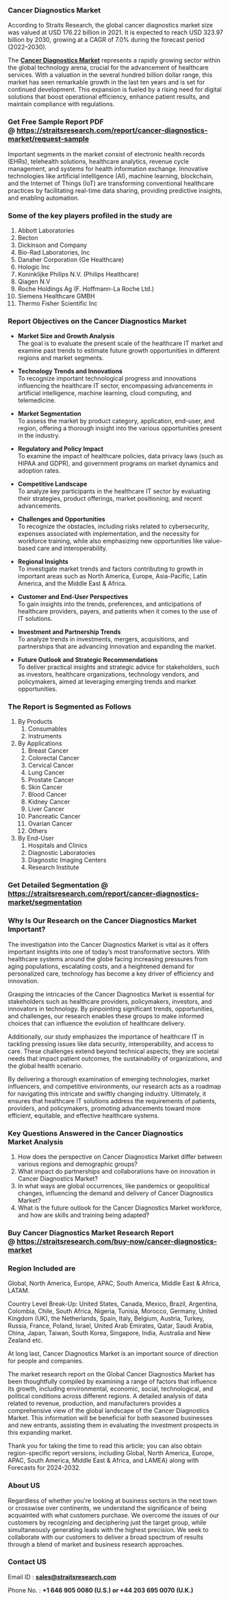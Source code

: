 <h3><strong>Cancer Diagnostics Market</strong></h3>
<p>According to Straits Research, the global cancer diagnostics market size was valued at USD 176.22 billion in 2021. It is expected to reach USD 323.97 billion by 2030, growing at a CAGR of 7.0% during the forecast period (2022–2030).</p>
<p>The <strong><a href=https://straitsresearch.com/report/cancer-diagnostics-market>Cancer Diagnostics Market</a></strong> represents a rapidly growing sector within the global technology arena, crucial for the advancement of healthcare services. With a valuation in the several hundred billion dollar range, this market has seen remarkable growth in the last ten years and is set for continued development. This expansion is fueled by a rising need for digital solutions that boost operational efficiency, enhance patient results, and maintain compliance with regulations.</p>
<h3><strong>Get Free Sample Report PDF @&nbsp;<a href=https://straitsresearch.com/report/cancer-diagnostics-market/request-sample>https://straitsresearch.com/report/cancer-diagnostics-market/request-sample</a></strong></h3>
<p>Important segments in the market consist of electronic health records (EHRs), telehealth solutions, healthcare analytics, revenue cycle management, and systems for health information exchange. Innovative technologies like artificial intelligence (AI), machine learning, blockchain, and the Internet of Things (IoT) are transforming conventional healthcare practices by facilitating real-time data sharing, providing predictive insights, and enabling automation.</p>
<h3><strong>Some of the key players profiled in the study are</strong></h3>
<p><ol>
<li>Abbott Laboratories</li>
<li>Becton</li>
<li>Dickinson and Company</li>
<li>Bio-Rad Laboratories, Inc</li>
<li>Danaher Corporation (Ge Healthcare)</li>
<li>Hologic Inc</li>
<li>Koninklijke Philips N.V. (Philips Healthcare)</li>
<li>Qiagen N.V</li>
<li>Roche Holdings Ag (F. Hoffmann-La Roche Ltd.)</li>
<li>Siemens Healthcare GMBH</li>
<li>Thermo Fisher Scientific Inc</li>
</ol></p>
<h3>Report Objectives on the Cancer Diagnostics Market</h3>
<ul>
<li>
<p><strong>Market Size and Growth Analysis</strong><br />The goal is to evaluate the present scale of the healthcare IT market and examine past trends to estimate future growth opportunities in different regions and market segments.</p>
</li>
<li>
<p><strong>Technology Trends and Innovations</strong><br />To recognize important technological progress and innovations influencing the healthcare IT sector, encompassing advancements in artificial intelligence, machine learning, cloud computing, and telemedicine.</p>
</li>
<li>
<p><strong>Market Segmentation</strong><br />To assess the market by product category, application, end-user, and region, offering a thorough insight into the various opportunities present in the industry.</p>
</li>
<li>
<p><strong>Regulatory and Policy Impact</strong><br />To examine the impact of healthcare policies, data privacy laws (such as HIPAA and GDPR), and government programs on market dynamics and adoption rates.</p>
</li>
<li>
<p><strong>Competitive Landscape</strong><br />To analyze key participants in the healthcare IT sector by evaluating their strategies, product offerings, market positioning, and recent advancements.</p>
</li>
<li>
<p><strong>Challenges and Opportunities</strong><br />To recognize the obstacles, including risks related to cybersecurity, expenses associated with implementation, and the necessity for workforce training, while also emphasizing new opportunities like value-based care and interoperability.</p>
</li>
<li>
<p><strong>Regional Insights</strong><br />To investigate market trends and factors contributing to growth in important areas such as North America, Europe, Asia-Pacific, Latin America, and the Middle East &amp; Africa.</p>
</li>
<li>
<p><strong>Customer and End-User Perspectives</strong><br />To gain insights into the trends, preferences, and anticipations of healthcare providers, payers, and patients when it comes to the use of IT solutions.</p>
</li>
<li>
<p><strong>Investment and Partnership Trends</strong><br />To analyze trends in investments, mergers, acquisitions, and partnerships that are advancing innovation and expanding the market.</p>
</li>
<li>
<p><strong>Future Outlook and Strategic Recommendations</strong><br />To deliver practical insights and strategic advice for stakeholders, such as investors, healthcare organizations, technology vendors, and policymakers, aimed at leveraging emerging trends and market opportunities.</p>
</li>
</ul>
<h3><strong>The Report is Segmented as Follows</strong></h3>
<p><ol>
<li>By Products
<ol>
<li>Consumables</li>
<li>Instruments</li>
</ol>
</li>
<li>By Applications
<ol>
<li>Breast Cancer</li>
<li>Colorectal Cancer</li>
<li>Cervical Cancer</li>
<li>Lung Cancer</li>
<li>Prostate Cancer</li>
<li>Skin Cancer</li>
<li>Blood Cancer</li>
<li>Kidney Cancer</li>
<li>Liver Cancer</li>
<li>Pancreatic Cancer</li>
<li>Ovarian Cancer</li>
<li>Others</li>
</ol>
</li>
<li>By End-User
<ol>
<li>Hospitals and Clinics</li>
<li>Diagnostic Laboratories</li>
<li>Diagnostic Imaging Centers</li>
<li>Research Institute</li>
</ol>
</li>
</ol></p>
<h3>Get Detailed Segmentation @ <a href=https://straitsresearch.com/report/cancer-diagnostics-market/segmentation>https://straitsresearch.com/report/cancer-diagnostics-market/segmentation</a></h3>
<h3>Why Is Our Research on the&nbsp;Cancer Diagnostics Market Important?</h3>
<p>The investigation into the Cancer Diagnostics Market is vital as it offers important insights into one of today&rsquo;s most transformative sectors. With healthcare systems around the globe facing increasing pressures from aging populations, escalating costs, and a heightened demand for personalized care, technology has become a key driver of efficiency and innovation.</p>
<p>Grasping the intricacies of the Cancer Diagnostics Market is essential for stakeholders such as healthcare providers, policymakers, investors, and innovators in technology. By pinpointing significant trends, opportunities, and challenges, our research enables these groups to make informed choices that can influence the evolution of healthcare delivery.</p>
<p>Additionally, our study emphasizes the importance of healthcare IT in tackling pressing issues like data security, interoperability, and access to care. These challenges extend beyond technical aspects; they are societal needs that impact patient outcomes, the sustainability of organizations, and the global health scenario.</p>
<p>By delivering a thorough examination of emerging technologies, market influencers, and competitive environments, our research acts as a roadmap for navigating this intricate and swiftly changing industry. Ultimately, it ensures that healthcare IT solutions address the requirements of patients, providers, and policymakers, promoting advancements toward more efficient, equitable, and effective healthcare systems.</p>
<h3>Key Questions Answered in the&nbsp;Cancer Diagnostics Market&nbsp;Analysis</h3>
<ol>
<li>How does the perspective on Cancer Diagnostics Market differ between various regions and demographic groups?</li>
<li>What impact do partnerships and collaborations have on innovation in Cancer Diagnostics Market?</li>
<li>In what ways are global occurrences, like pandemics or geopolitical changes, influencing the demand and delivery of Cancer Diagnostics Market?</li>
<li>What is the future outlook for the Cancer Diagnostics Market workforce, and how are skills and training being adapted?</li>
</ol>
<h3>Buy Cancer Diagnostics Market Research Report @&nbsp;<strong><a href=https://straitsresearch.com/buy-now/cancer-diagnostics-market>https://straitsresearch.com/buy-now/cancer-diagnostics-market</a></strong></h3>
<h3>Region Included are</h3>
<p>Global, North America, Europe, APAC, South America, Middle East &amp; Africa, LATAM.</p>
<p>Country Level Break-Up: United States, Canada, Mexico, Brazil, Argentina, Colombia, Chile, South Africa, Nigeria, Tunisia, Morocco, Germany, United Kingdom (UK), the Netherlands, Spain, Italy, Belgium, Austria, Turkey, Russia, France, Poland, Israel, United Arab Emirates, Qatar, Saudi Arabia, China, Japan, Taiwan, South Korea, Singapore, India, Australia and New Zealand etc.</p>
<p>At long last, Cancer Diagnostics Market is an important source of direction for people and companies.</p>
<p>The market research report on the Global Cancer Diagnostics Market has been thoughtfully compiled by examining a range of factors that influence its growth, including environmental, economic, social, technological, and political conditions across different regions. A detailed analysis of data related to revenue, production, and manufacturers provides a comprehensive view of the global landscape of the Cancer Diagnostics Market. This information will be beneficial for both seasoned businesses and new entrants, assisting them in evaluating the investment prospects in this expanding market.</p>
<p>Thank you for taking the time to read this article; you can also obtain region-specific report versions, including Global, North America, Europe, APAC, South America, Middle East &amp; Africa, and LAMEA) along with Forecasts for 2024-2032.</p>
<h3>About US</h3>
<p>Regardless of whether you're looking at business sectors in the next town or crosswise over continents, we understand the significance of being acquainted with what customers purchase. We overcome the issues of our customers by recognizing and deciphering just the target group, while simultaneously generating leads with the highest precision. We seek to collaborate with our customers to deliver a broad spectrum of results through a blend of market and business research approaches.</p>
<h3>Contact US</h3>
<p>Email ID :&nbsp;<strong><a href=mailto:sales@straitsresearch.com>sales@straitsresearch.com</a></strong></p>
<p>Phone No. :&nbsp;<strong>+1 646 905 0080 (U.S.) or&nbsp;+44 203 695 0070 (U.K.)</strong></p>

